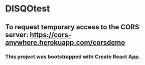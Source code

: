 # DISQOtest

## To request temporary access to the CORS server: https://cors-anywhere.herokuapp.com/corsdemo



### This project was bootstrapped with Create React App.

